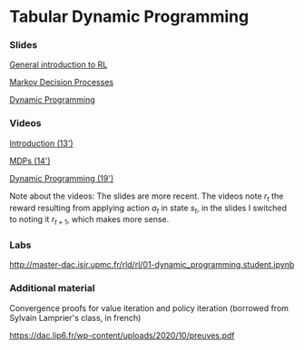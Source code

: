 # Tabular Dynamic Programming

### Slides

[General introduction to RL](https://master-dac.isir.upmc.fr/slides_bank/intro_tab_rl.pdf)

[Markov Decision Processes](https://master-dac.isir.upmc.fr/slides_bank/mdp.pdf)

[Dynamic Programming](https://master-dac.isir.upmc.fr/slides_bank/dp.pdf)

### Videos

[Introduction (13')](https://www.youtube.com/watch?v=9gzL3QQzvQ4)

[MDPs (14')](https://www.youtube.com/watch?v=e9GxQp-LONU)

[Dynamic Programming (19')](https://www.youtube.com/watch?v=wOLBxDA6SRY)

Note about the videos: The slides are more recent. The videos note $r_t$ the reward resulting from applying action $a_t$ in state $s_t$, in the slides I switched to noting it $r_{t+1}$, which makes more sense.

### Labs

http://master-dac.isir.upmc.fr/rld/rl/01-dynamic_programming.student.ipynb

### Additional material

Convergence proofs for value iteration and policy iteration (borrowed from Sylvain Lamprier's class, in french)

https://dac.lip6.fr/wp-content/uploads/2020/10/preuves.pdf